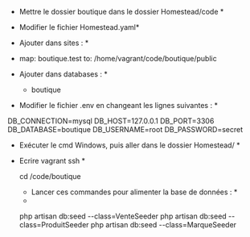* Mettre le dossier boutique dans le dossier Homestead/code *

* Modifier le fichier Homestead.yaml*
* Ajouter dans sites : * 
- map: boutique.test
  to: /home/vagrant/code/boutique/public

* Ajouter dans databases : *
  - boutique

* Modifier le fichier .env en changeant les lignes suivantes : *

DB_CONNECTION=mysql
DB_HOST=127.0.0.1
DB_PORT=3306
DB_DATABASE=boutique
DB_USERNAME=root
DB_PASSWORD=secret

* Exécuter le cmd Windows, puis aller dans le dossier Homestead/ *
* Ecrire vagrant ssh *
  
  cd /code/boutique

  * Lancer ces commandes pour alimenter la base de données : *
  * 
  php artisan db:seed --class=VenteSeeder
  php artisan db:seed --class=ProduitSeeder
  php artisan db:seed --class=MarqueSeeder

 
    
